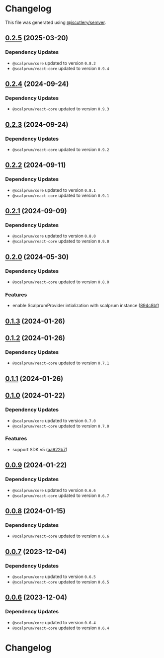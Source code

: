 # Changelog

This file was generated using [@jscutlery/semver](https://github.com/jscutlery/semver).

## [0.2.5](https://github.com/scalprum/scaffloding/compare/@scalprum/react-test-utils-0.2.4...@scalprum/react-test-utils-0.2.5) (2025-03-20)

### Dependency Updates

* `@scalprum/core` updated to version `0.8.2`
* `@scalprum/react-core` updated to version `0.9.4`
## [0.2.4](https://github.com/scalprum/scaffolding/compare/@scalprum/react-test-utils-0.2.3...@scalprum/react-test-utils-0.2.4) (2024-09-24)

### Dependency Updates

* `@scalprum/react-core` updated to version `0.9.3`
## [0.2.3](https://github.com/scalprum/scaffolding/compare/@scalprum/react-test-utils-0.2.2...@scalprum/react-test-utils-0.2.3) (2024-09-24)

### Dependency Updates

* `@scalprum/react-core` updated to version `0.9.2`
## [0.2.2](https://github.com/scalprum/scaffolding/compare/@scalprum/react-test-utils-0.2.1...@scalprum/react-test-utils-0.2.2) (2024-09-11)

### Dependency Updates

* `@scalprum/core` updated to version `0.8.1`
* `@scalprum/react-core` updated to version `0.9.1`
## [0.2.1](https://github.com/scalprum/scaffolding/compare/@scalprum/react-test-utils-0.2.0...@scalprum/react-test-utils-0.2.1) (2024-09-09)

### Dependency Updates

* `@scalprum/core` updated to version `0.8.0`
* `@scalprum/react-core` updated to version `0.9.0`
## [0.2.0](https://github.com/scalprum/scaffolding/compare/@scalprum/react-test-utils-0.1.3...@scalprum/react-test-utils-0.2.0) (2024-05-30)

### Dependency Updates

* `@scalprum/react-core` updated to version `0.8.0`

### Features

* enable ScalprumProvider intialization with scalprum instance ([894c8bf](https://github.com/scalprum/scaffolding/commit/894c8bf3d9f32a3f2236d8f1fac86a557cd09639))

## [0.1.3](https://github.com/scalprum/scaffolding/compare/@scalprum/react-test-utils-0.1.2...@scalprum/react-test-utils-0.1.3) (2024-01-26)

## [0.1.2](https://github.com/scalprum/scaffolding/compare/@scalprum/react-test-utils-0.1.1...@scalprum/react-test-utils-0.1.2) (2024-01-26)

### Dependency Updates

* `@scalprum/react-core` updated to version `0.7.1`
## [0.1.1](https://github.com/scalprum/scaffolding/compare/@scalprum/react-test-utils-0.1.0...@scalprum/react-test-utils-0.1.1) (2024-01-26)

## [0.1.0](https://github.com/scalprum/scaffolding/compare/@scalprum/react-test-utils-0.0.9...@scalprum/react-test-utils-0.1.0) (2024-01-22)

### Dependency Updates

* `@scalprum/core` updated to version `0.7.0`
* `@scalprum/react-core` updated to version `0.7.0`

### Features

* support SDK v5 ([aa922b7](https://github.com/scalprum/scaffolding/commit/aa922b710d50c2ae5058a4b11a623c93ce89edcf))

## [0.0.9](https://github.com/scalprum/scaffolding/compare/@scalprum/react-test-utils-0.0.8...@scalprum/react-test-utils-0.0.9) (2024-01-22)

### Dependency Updates

* `@scalprum/core` updated to version `0.6.6`
* `@scalprum/react-core` updated to version `0.6.7`
## [0.0.8](https://github.com/scalprum/scaffolding/compare/@scalprum/react-test-utils-0.0.7...@scalprum/react-test-utils-0.0.8) (2024-01-15)

### Dependency Updates

* `@scalprum/react-core` updated to version `0.6.6`
## [0.0.7](https://github.com/scalprum/scaffolding/compare/@scalprum/react-test-utils-0.0.6...@scalprum/react-test-utils-0.0.7) (2023-12-04)

### Dependency Updates

* `@scalprum/core` updated to version `0.6.5`
* `@scalprum/react-core` updated to version `0.6.5`
## [0.0.6](https://github.com/scalprum/scaffolding/compare/@scalprum/react-test-utils-0.0.5...@scalprum/react-test-utils-0.0.6) (2023-12-04)

### Dependency Updates

* `@scalprum/core` updated to version `0.6.4`
* `@scalprum/react-core` updated to version `0.6.4`
# Changelog
